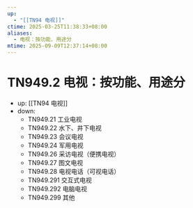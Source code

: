 ```yaml
---
up:
  - "[[TN94 电视]]"
ctime: 2025-03-25T11:38:33+08:00
aliases:
  - 电视：按功能、用途分
mtime: 2025-09-09T12:37:14+08:00
---
```


# TN949.2 电视：按功能、用途分

- up: [[TN94 电视]]
- down:	
	- TN949.21 工业电视
	- TN949.22 水下、井下电视
	- TN949.23 会议电视
	- TN949.24 军用电视
	- TN949.26 采访电视（便携电视）
	- TN949.27 图文电视
	- TN949.28 电视电话（可视电话）
	- TN949.291 交互式电视
	- TN949.292 电脑电视
	- TN949.299 其他
	
